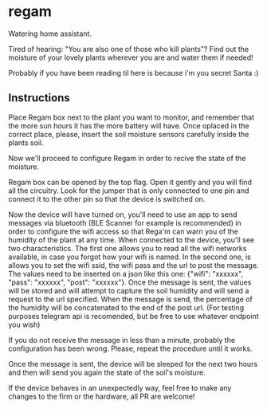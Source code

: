# regam

Watering home assistant.

Tired of hearing: "You are also one of those who kill plants"?
Find out the moisture of your lovely plants wherever you are and water them if needed!

Probably if you have been reading til here is because i'm you secret Santa :)

## Instructions

Place Regam box next to the plant you want to monitor, and remember that the more sun hours it has the more battery will have.
Once oplaced in the correct place, please, insert the soil moisture sensors carefully inside the plants soil.

Now we'll proceed to configure Regam in order to recive the state of the moisture.

Regam box can be opened by the top flag. Open it gently and you will find all the circuitry. Look for the jumper that is only connected to one pin and connect it to the other pin so that the device is switched on.

Now the device will have turned on, you'll need to use an app to send messages via bluetooth (BLE Scanner for example is recommended) in order to configure the wifi access so that Rega'm can warn you of the humidity of the plant at any time.
When connected to the device, you'll see two characteristics. The first one allows you to read all the wifi networks available, in case you forgot how your wifi is named. In the second one, is allows you to set the wifi ssid, the wifi pass and the url to post the message. The values need to be inserted on a json like this one: {"wifi": "xxxxxx", "pass": "xxxxxx", "post": "xxxxxx"}.
Once the message is sent, the values will be stored and will attempt to capture the soil humidity and will send a request to the url specified.
When the message is send, the percentage of the humidity will be concatenated to the end of the post url. (For testing purposes telegram api is recomended, but be free to use whatever endpoint you wish)

If you do not receive the message in less than a minute, probably the configuration has been wrong. Please, repeat the procedure until it works.

Once the message is sent, the device will be sleeped for the next two hours and then will send you again the state of the soil's moisture.


If the device behaves in an unexpectedly way, feel free to make any changes to the firm or the hardware, all PR are welcome!